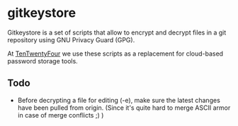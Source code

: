 # gitkeystore

Gitkeystore is a set of scripts that allow to encrypt and decrypt files in a git repository using GNU Privacy Guard (GPG).

At [TenTwentyFour](http://www.1024.lu) we use these scripts as a replacement for cloud-based password storage tools.

## Todo

* Before decrypting a file for editing (-e), make sure the latest changes have been pulled from origin. (Since it's quite hard to merge ASCII armor in case of merge conflicts ;) )
